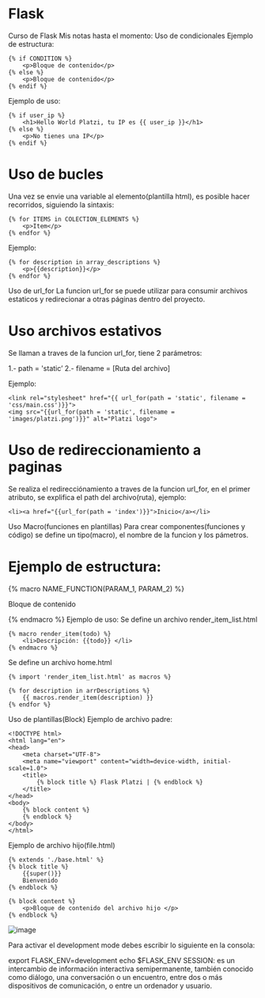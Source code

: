 # Flask
Curso de Flask
Mis notas hasta el momento:
Uso de condicionales
Ejemplo de estructura:

    {% if CONDITION %}
        <p>Bloque de contenido</p>
    {% else %}
        <p>Bloque de contenido</p>
    {% endif %}
Ejemplo de uso:

    {% if user_ip %}
        <h1>Hello World Platzi, tu IP es {{ user_ip }}</h1>
    {% else %}
        <p>No tienes una IP</p>
    {% endif %}
<h1>Uso de bucles</h1>
Una vez se envie una variable al elemento(plantilla html), es posible hacer recorridos, siguiendo la sintaxis:

    {% for ITEMS in COLECTION_ELEMENTS %}
        <p>Item</p>
    {% endfor %}
Ejemplo:

    {% for description in array_descriptions %}
        <p>{{description}}</p>
    {% endfor %}
Uso de url_for
La funcion url_for se puede utilizar para consumir archivos estaticos y redirecionar a otras páginas dentro del proyecto.

<h1>Uso archivos estativos</h1>
Se llaman a traves de la funcion url_for, tiene 2 parámetros:

1.- path = 'static’
2.- filename = [Ruta del archivo]

Ejemplo:

    <link rel="stylesheet" href="{{ url_for(path = 'static', filename = 'css/main.css')}}">
    <img src="{{url_for(path = 'static', filename = 'images/platzi.png')}}" alt="Platzi logo">
<h1>Uso de redireccionamiento a paginas</h1>
Se realiza el redirecciónamiento a traves de la funcion url_for, en el primer
atributo, se explifica el path del archivo(ruta), ejemplo:

    <li><a href="{{url_for(path = 'index')}}">Inicio</a></li>
Uso Macro(funciones en plantillas)
Para crear componentes(funciones y código) se define un tipo(macro), el nombre de la funcion y los pámetros.

<h1>Ejemplo de estructura:</h1>
    {% macro NAME_FUNCTION(PARAM_1, PARAM_2) %}
        <p>Bloque de contenido<p>
    {% endmacro %}
Ejemplo de uso:
Se define un archivo render_item_list.html

    {% macro render_item(todo) %}
        <li>Descripción: {{todo}} </li>
    {% endmacro %}
Se define un archivo home.html

    {% import 'render_item_list.html' as macros %}

    {% for description in arrDescriptions %}
        {{ macros.render_item(description) }}
    {% endfor %}
Uso de plantillas(Block)
Ejemplo de archivo padre:

    <!DOCTYPE html>
    <html lang="en">
    <head>
        <meta charset="UTF-8">
        <meta name="viewport" content="width=device-width, initial-scale=1.0">
        <title>
            {% block title %} Flask Platzi | {% endblock %}
        </title>
    </head>
    <body>
        {% block content %}
        {% endblock %}
    </body>
    </html>
Ejemplo de archivo hijo(file.html)

    {% extends './base.html' %}
    {% block title %}
        {{super()}}
        Bienvenido
    {% endblock %}

    {% block content %}
        <p>Bloque de contenido del archivo hijo </p>
    {% endblock %}
 ![image](https://user-images.githubusercontent.com/94714288/143855747-bb847ab7-3ba1-43bf-8470-106949934a3c.png)
 
 Para activar el development mode debes escribir lo siguiente en la consola:

export FLASK_ENV=development
echo $FLASK_ENV
SESSION: es un intercambio de información interactiva semipermanente, también conocido como diálogo, una conversación o un encuentro, entre dos o más dispositivos de comunicación, o entre un ordenador y usuario.

